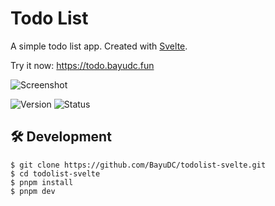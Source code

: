# Todo List

A simple todo list app. Created with [Svelte](https://svelte.dev).

Try it now: https://todo.bayudc.fun

![Screenshot](https://media.discordapp.net/attachments/946013429200723989/1132373036998328503/image.png)

![Version](https://img.shields.io/github/package-json/v/BayuDC/todolist-svelte?style=for-the-badge)
![Status](https://img.shields.io/website.svg?url=https://todolist236.netlify.app&style=for-the-badge)

## 🛠️ Development

```
$ git clone https://github.com/BayuDC/todolist-svelte.git
$ cd todolist-svelte
$ pnpm install
$ pnpm dev
```
